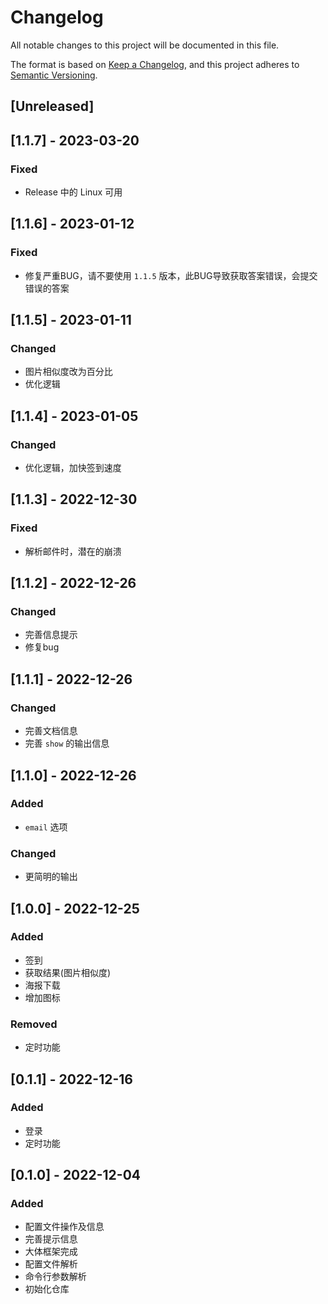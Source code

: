 # Changelog
All notable changes to this project will be documented in this file.

The format is based on [Keep a Changelog](https://keepachangelog.com/en/1.0.0/),
and this project adheres to [Semantic Versioning](https://semver.org/spec/v2.0.0.html).

## [Unreleased]

## [1.1.7] - 2023-03-20
### Fixed
- Release 中的 Linux 可用

## [1.1.6] - 2023-01-12
### Fixed
- 修复严重BUG，请不要使用 `1.1.5` 版本，此BUG导致获取答案错误，会提交错误的答案


## [1.1.5] - 2023-01-11
### Changed
- 图片相似度改为百分比
- 优化逻辑

## [1.1.4] - 2023-01-05
### Changed
- 优化逻辑，加快签到速度

## [1.1.3] - 2022-12-30
### Fixed
- 解析邮件时，潜在的崩溃


## [1.1.2] - 2022-12-26
### Changed
- 完善信息提示
- 修复bug


## [1.1.1] - 2022-12-26
### Changed
- 完善文档信息
- 完善 `show` 的输出信息


## [1.1.0] - 2022-12-26
### Added
- `email` 选项

### Changed
- 更简明的输出


## [1.0.0] - 2022-12-25
### Added
- 签到
- 获取结果(图片相似度)
- 海报下载
- 增加图标

### Removed
- 定时功能


## [0.1.1] - 2022-12-16
### Added
- 登录
- 定时功能

## [0.1.0] - 2022-12-04
### Added
- 配置文件操作及信息
- 完善提示信息
- 大体框架完成
- 配置文件解析
- 命令行参数解析
- 初始化仓库

